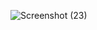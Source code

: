 ![Screenshot (23)](https://user-images.githubusercontent.com/113498740/227460474-0290276b-97bb-4aa5-a62f-b1c3009d23d4.png)
